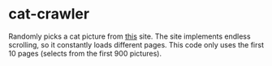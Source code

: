 # cat-crawler
Randomly picks a cat picture from [this](https://www.pexels.com/search/cat/) site. The site implements endless scrolling, so it constantly loads different pages. This code only uses the first 10 pages (selects from the first 900 pictures).
